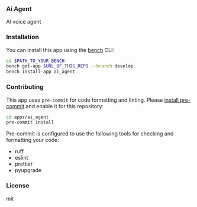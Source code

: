 ### Ai Agent

AI voice agent

### Installation

You can install this app using the [bench](https://github.com/frappe/bench) CLI:

```bash
cd $PATH_TO_YOUR_BENCH
bench get-app $URL_OF_THIS_REPO --branch develop
bench install-app ai_agent
```

### Contributing

This app uses `pre-commit` for code formatting and linting. Please [install pre-commit](https://pre-commit.com/#installation) and enable it for this repository:

```bash
cd apps/ai_agent
pre-commit install
```

Pre-commit is configured to use the following tools for checking and formatting your code:

- ruff
- eslint
- prettier
- pyupgrade

### License

mit
